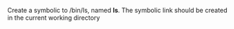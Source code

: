 Create a symbolic to /bin/ls, named __ls__. The symbolic link should be created in the current working directory
